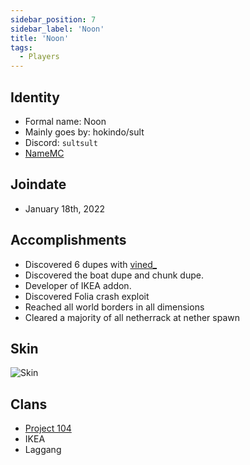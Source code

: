 ```yaml
---
sidebar_position: 7
sidebar_label: 'Noon'
title: 'Noon'
tags:
  - Players
---
```



## Identity
* Formal name: Noon
* Mainly goes by: hokindo/sult
* Discord: `sultsult`
* [NameMC](https://namemc.com/profile/hokindo9000.1)

## Joindate
* January 18th, 2022

## Accomplishments
- Discovered 6 dupes with [vined_](/docs/Players/vined_.md)
- Discovered the boat dupe and chunk dupe.
- Developer of IKEA addon.
- Discovered Folia crash exploit
- Reached all world borders in all dimensions
- Cleared a majority of all netherrack at nether spawn

  
## Skin
![Skin](https://s.namemc.com/3d/skin/body.png?id=c1f1221693d03a20&model=classic&theta=30&phi=21&time=90&width=100&height=200)

## Clans
- [Project 104](../Groups/104.md)
- IKEA
- Laggang
